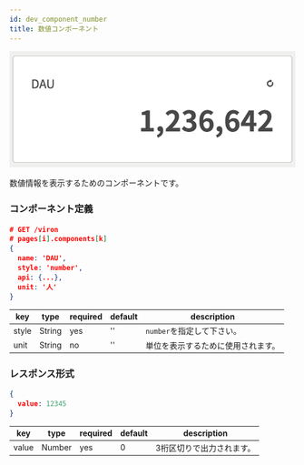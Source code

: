 ```yaml
---
id: dev_component_number
title: 数値コンポーネント
---
```


![component_number](./assets/component_number.png)

数値情報を表示するためのコンポーネントです。

### コンポーネント定義

```json
# GET /viron
# pages[i].components[k]
{
  name: 'DAU',
  style: 'number',
  api: {...},
  unit: '人'
}
```

| key | type | required | default | description |
| ---- | ---- | -------- | ------- | ----------- |
| style | String | yes | '' | `number`を指定して下さい。 |
| unit | String | no | '' | 単位を表示するために使用されます。 |

### レスポンス形式

```json
{
  value: 12345
}
```

| key | type | required | default | description |
| ---- | ---- | -------- | ------- | ----------- |
| value | Number | yes | 0 | 3桁区切りで出力されます。 |
